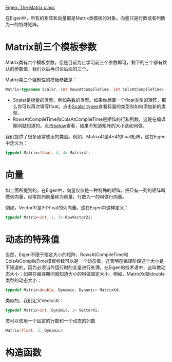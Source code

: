 [Eigen: The Matrix class](http://eigen.tuxfamily.org/dox/group__TutorialMatrixClass.html)

在Eigen中，所有的矩阵和向量都是Matrix类模板的对象。向量只是行数或者列数为一的特殊矩阵。

# Matrix前三个模板参数

Matrix类有六个模板参数，但是目前为止学习前三个参数即可，剩下的三个都有默认的参数值，我们以后再讨论后面的三个。

Matrix类三个强制性的模板参数是：

```C++
Matrix<typename Scalar, int RowsAtCompileTime, int ColsAtCompileTime>
```

- Scalar是标量的类型，例如系数的类型。如果你想要一个float类型的矩阵，那么你可以再次填写float。点击[Scalar types](http://eigen.tuxfamily.org/dox/TopicScalarTypes.html)查看标量的类型和如何添加新的类型。
- RowsAtCompileTime和ColsAtCompileTime是矩阵的行和列数，这是在编译期间就知道的。点击[below](http://eigen.tuxfamily.org/dox/group__TutorialMatrixClass.html#TutorialMatrixDynamic)查看，如果不知道矩阵的大小该如何做。

我们提供了很多通常使用的类型。例如，Matrix4f是4*4的float矩阵，这在Eigen中定义为：

```C++
typedef Matrix<float, 4, 4> Matrix4f;
```

# 向量

如上面所提到的，在Eigen中，向量仅仅是一种特殊的矩阵，把只有一列的矩阵叫做列向量，经常把列向量称为向量。行数为一的叫做行向量。

例如，Vector3f是3个float的列向量。这在Eigen中这样定义：

```c++
typedef Matrix<int, 1, 2> RowVector2i;
```

# 动态的特殊值

当然，Eigen不限于指定大小的矩阵，RowsAtCompileTime和ColsAtCompileTime模板参数可以是一个动态值，这表明在编译阶段这个大小是不知道的，因为必须当作运行时的变量进行处理。在Eigen的俗术语中，这叫做动态大小；如果在编译期间就知道大小的叫做固定大小。例如，MatrixXd是double类型的动态大小：

```C++
typedef Matrix<double, Dynamic, Dynamic> MatrixXd;
```

类似的，我们定义VectorXi：

```c++
typedef Matrix<int, Dynamic, 1> VectorXi;
```

您可以使用一个固定的行数和一个动态的列数

```c++
Matrix<float, 3, Dynamic>
```

# 构造函数





